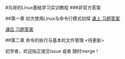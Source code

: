 #鸟哥的Linux基础学习实训教程
###非官方答案

##第一章 初次使用Linux与命令行模式初探
[课上 习题答案](./chapter1/class_answers.md)

[课后 习题答案](./chapter1/after_class_answers.md)

##第二章 命令的执行与基本的文件管理
<待更新>

初学者，欢迎指正提交issue 或者 随时merge！